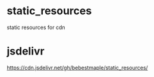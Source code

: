 # static_resources
static resources for cdn

# jsdelivr
https://cdn.jsdelivr.net/gh/bebestmaple/static_resources/
